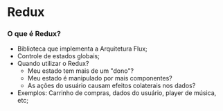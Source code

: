 # Redux

### O que é Redux?

* Biblioteca que implementa a Arquitetura Flux;
* Controle de estados globais;
* Quando utilizar o Redux?
  * Meu estado tem mais de um "dono"?
  * Meu estado é manipulado por mais componentes?
  * As ações do usuário causam efeitos colaterais nos dados?
* Exemplos: Carrinho de compras, dados do usuário, player de música, etc;
